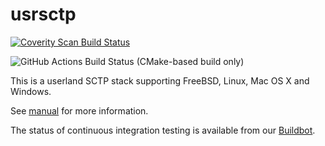 # usrsctp
[![Coverity Scan Build Status](https://scan.coverity.com/projects/13430/badge.svg)](https://scan.coverity.com/projects/usrsctp)

![GitHub Actions Build Status (CMake-based build only)](https://github.com/sctplab/usrsctp/workflows/Bulid%20with%20CMake/badge.svg)

This is a userland SCTP stack supporting FreeBSD, Linux, Mac OS X and Windows.

See [manual](Manual.md) for more information.

The status of continuous integration testing is available from our [Buildbot](http://buildbot.nplab.de:18010/#/console).
